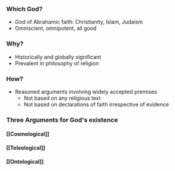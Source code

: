 ### Which God?
- God of Abrahamic faith: Christianity, Islam, Judaism
- Omniscient, omnipotent, all good
### Why?
- Historically and globally significant
- Prevalent in philosophy of religion
### How?
- Reasoned arguments involving widely accepted premises
	- Not based on any religious text
	- Not based on declarations of faith irrespective of evidence

### Three Arguments for God's existence
#### [[Cosmological]]
#### [[Teleological]]
#### [[Ontological]]

